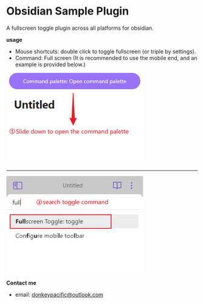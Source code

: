 # Obsidian Sample Plugin

A fullscreen toggle plugin across all platforms for obsidian.

**usage**

- Mouse shortcuts: double click to toggle fullscreen (or triple by settings).
- Command: Full screen (It is recommended to use the mobile end, and an example is provided below.)

![Image](./slide.png)
***
![Image](./command.png)

**Contact me**

- email: donkeypacific@outlook.com

